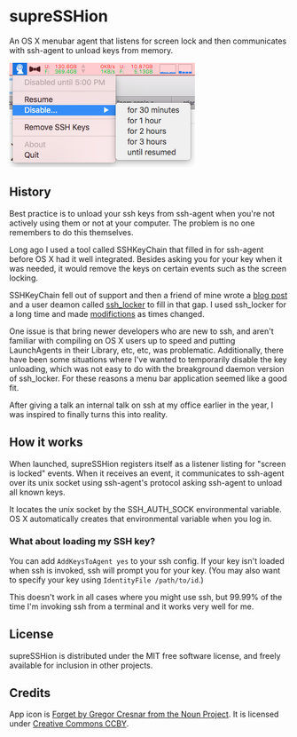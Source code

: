 
supreSSHion
===========

An OS X menubar agent that listens for screen lock and then
communicates with ssh-agent to unload keys from memory.

![supreSSHion screenshot](doc/supresshion_screenshot.png)

## History

Best practice is to unload your ssh keys from ssh-agent when you're
not actively using them or not at your computer. The problem is no one
remembers to do this themselves.

Long ago I used a tool called SSHKeyChain that filled in for ssh-agent
before OS X had it well integrated. Besides asking you for your key
when it was needed, it would remove the keys on certain events such as
the screen locking. 

SSHKeyChain fell out of support and then a friend of mine wrote a [blog
post](https://www.dribin.org/dave/blog/archives/2007/11/28/securing_ssh_agent/)
and a user deamon called
[ssh_locker](https://github.com/ddribin/ssh_locker) to fill in that
gap. I used ssh_locker for a long time and made
[modifictions](https://github.com/ktgeek/ssh_locker) as times
changed.

One issue is that bring newer developers who are new to ssh, and
aren't familiar with compiling on OS X users up to speed and putting
LaunchAgents in their Library, etc, etc, was problematic.
Additionally, there have been some situations where I've wanted to
temporarily disable the key unloading, which was not easy to do with
the breakground daemon version of ssh_locker. For these reasons a menu
bar application seemed like a good fit.

After giving a talk an internal talk on ssh at my office earlier in
the year, I was inspired to finally turns this into reality.

## How it works

When launched, supreSSHion registers itself as a listener listing for
"screen is locked" events. When it receives an event, it communicates
to ssh-agent over its unix socket using ssh-agent's protocol asking
ssh-agent to unload all known keys.

It locates the unix socket by the SSH_AUTH_SOCK environmental
variable. OS X automatically creates that environmental variable when
you log in.

### What about loading my SSH key?

You can add `AddKeysToAgent yes` to your ssh config. If your key isn't
loaded when ssh is invoked, ssh will prompt you for your key. (You may
also want to specify your key using `IdentityFile /path/to/id`.)

This doesn't work in all cases where you might use ssh, but 99.99% of
the time I'm invoking ssh from a terminal and it works very well for
me.

## License

supreSSHion is distributed under the MIT free software license, and
freely available for inclusion in other projects.

## Credits

App icon is [Forget by Gregor Cresnar from the Noun
Project](https://thenounproject.com/term/forget/539392/). It is
licensed under [Creative Commons
CCBY](https://creativecommons.org/licenses/by/3.0/us/).
